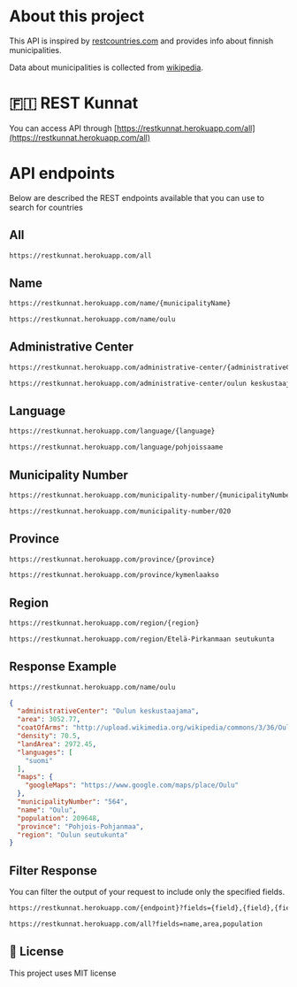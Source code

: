 # About this project
This API is inspired by [restcountries.com](https://restcountries.com) and provides info about finnish municipalities.

Data about municipalities is collected from [wikipedia](https://fi.wikipedia.org/wiki/Luettelo_Suomen_kunnista).

# 🇫🇮 REST Kunnat
You can access API through [https://restkunnat.herokuapp.com/all](https://restkunnat.herokuapp.com/all)

# API endpoints
Below are described the REST endpoints available that you can use to search for countries

## All
``` html
https://restkunnat.herokuapp.com/all
```


## Name
``` html
https://restkunnat.herokuapp.com/name/{municipalityName}
```

``` html
https://restkunnat.herokuapp.com/name/oulu
```

## Administrative Center
``` html
https://restkunnat.herokuapp.com/administrative-center/{administrativeCenter}
```

``` html
https://restkunnat.herokuapp.com/administrative-center/oulun keskustaajama
```

## Language
``` html
https://restkunnat.herokuapp.com/language/{language}
```

``` html
https://restkunnat.herokuapp.com/language/pohjoissaame
```

## Municipality Number
``` html
https://restkunnat.herokuapp.com/municipality-number/{municipalityNumber}
```

``` html
https://restkunnat.herokuapp.com/municipality-number/020
```

## Province
``` html
https://restkunnat.herokuapp.com/province/{province}
```

``` html
https://restkunnat.herokuapp.com/province/kymenlaakso
```

## Region
``` html
https://restkunnat.herokuapp.com/region/{region}
```

``` html
https://restkunnat.herokuapp.com/region/Etelä-Pirkanmaan seutukunta
```

## Response Example

``` html
https://restkunnat.herokuapp.com/name/oulu
```

``` json
{
  "administrativeCenter": "Oulun keskustaajama",
  "area": 3052.77,
  "coatOfArms": "http://upload.wikimedia.org/wikipedia/commons/3/36/Oulu.vaakuna.svg",
  "density": 70.5,
  "landArea": 2972.45,
  "languages": [
    "suomi"
  ],
  "maps": {
    "googleMaps": "https://www.google.com/maps/place/Oulu"
  },
  "municipalityNumber": "564",
  "name": "Oulu",
  "population": 209648,
  "province": "Pohjois-Pohjanmaa",
  "region": "Oulun seutukunta"
}
```

## Filter Response
You can filter the output of your request to include only the specified fields.

``` html
https://restkunnat.herokuapp.com/{endpoint}?fields={field},{field},{field}
```
``` html
https://restkunnat.herokuapp.com/all?fields=name,area,population
```

## 📜 License
This project uses MIT license